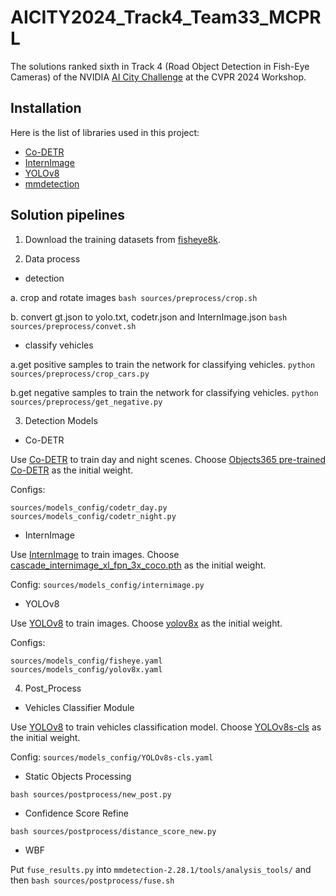 # AICITY2024_Track4_Team33_MCPRL
The solutions ranked sixth in Track 4 (Road Object Detection in Fish-Eye Cameras) of the NVIDIA [AI City Challenge](https://www.aicitychallenge.org/) at the CVPR 2024 Workshop.

## Installation
Here is the list of libraries used in this project:

- [Co-DETR](https://github.com/Sense-X/Co-DETR) 
- [InternImage](https://github.com/OpenGVLab/InternImage?tab=readme-ov-file)
- [YOLOv8](https://github.com/ultralytics/ultralytics)
- [mmdetection](https://github.com/open-mmlab/mmdetection)

## Solution pipelines
1. Download the training datasets from [fisheye8k](https://scidm.nchc.org.tw/en/dataset/fisheye8k). 

2. Data process
- detection

 a. crop and rotate images 
 `bash sources/preprocess/crop.sh`

 b. convert gt.json to yolo.txt, codetr.json and InternImage.json
 `bash sources/preprocess/convet.sh`
- classify vehicles

 a.get positive samples to train the network for classifying vehicles. 
`python sources/preprocess/crop_cars.py`

 b.get negative samples to train the network for classifying vehicles. 
`python sources/preprocess/get_negative.py`

3. Detection Models
- Co-DETR

Use [Co-DETR](https://github.com/Sense-X/Co-DETR) to train day and night scenes. Choose [Objects365 pre-trained Co-DETR](https://drive.google.com/drive/folders/1nAXOkzqrEgz-YnXxIEs4d5j9li_kmrnv) as the initial weight.

Configs: 
```
sources/models_config/codetr_day.py
sources/models_config/codetr_night.py
```
- InternImage

Use [InternImage](https://github.com/OpenGVLab/InternImage?tab=readme-ov-file)  to train images. Choose [cascade_internimage_xl_fpn_3x_coco.pth](https://cdn-lfs.huggingface.co/repos/29/b8/29b884d43d991fb1da1715a1ff9ec2e0f0c0bee808c6c6988adcf442954ffdf5/9214c6c9af906d1fc5c8f33f48911be204aa231039191eb89a7bf0579ce57003?response-content-disposition=attachment%3B+filename*%3DUTF-8%27%27cascade_internimage_xl_fpn_3x_coco.pth%3B+filename%3D%22cascade_internimage_xl_fpn_3x_coco.pth%22%3B&Expires=1713939383&Policy=eyJTdGF0ZW1lbnQiOlt7IkNvbmRpdGlvbiI6eyJEYXRlTGVzc1RoYW4iOnsiQVdTOkVwb2NoVGltZSI6MTcxMzkzOTM4M319LCJSZXNvdXJjZSI6Imh0dHBzOi8vY2RuLWxmcy5odWdnaW5nZmFjZS5jby9yZXBvcy8yOS9iOC8yOWI4ODRkNDNkOTkxZmIxZGExNzE1YTFmZjllYzJlMGYwYzBiZWU4MDhjNmM2OTg4YWRjZjQ0Mjk1NGZmZGY1LzkyMTRjNmM5YWY5MDZkMWZjNWM4ZjMzZjQ4OTExYmUyMDRhYTIzMTAzOTE5MWViODlhN2JmMDU3OWNlNTcwMDM%7EcmVzcG9uc2UtY29udGVudC1kaXNwb3NpdGlvbj0qIn1dfQ__&Signature=x8XWDQ2h6Vf5nE0OAA3Gd1xXZ0UpoCIK0s6tY7DjSnpsjFYTf-MkWTYkzECNCjxkQZWfdLOS1hj6%7E-PXNe9xgm3DgxBlQ3hvFmSgSOEmzDhCvR-mgJU3pZDs2RqWg1cYgqSJkKeNUeY0%7EZL9o3WDfpsj5s%7EoKPyq%7E8Qht90rpAi0nY3HVznizR5DCUs%7EHvK3-XzYa9NyNtI-bJrmCizi3Sf12ikDXm1lp73irPm4h3aN5ZK2HjtbR0SZLT9pnGmFx-f1uPyGFQT-WuKCnz6I%7E%7E0gA7PP%7EVZnJA7h9M8H3WSOCjM6EEwBlc%7E-s2nLAr1BZumuOZcwQDGjQcay9nmiow__&Key-Pair-Id=KVTP0A1DKRTAX) as the initial weight. 

Config:
`sources/models_config/internimage.py`

- YOLOv8



Use [YOLOv8](https://github.com/ultralytics/ultralytics) to train images. Choose [yolov8x](https://objects.githubusercontent.com/github-production-release-asset-2e65be/521807533/03d042aa-d6cf-4ac8-a3ac-778b55d9ee73?X-Amz-Algorithm=AWS4-HMAC-SHA256&X-Amz-Credential=AKIAVCODYLSA53PQK4ZA%2F20240421%2Fus-east-1%2Fs3%2Faws4_request&X-Amz-Date=20240421T062828Z&X-Amz-Expires=300&X-Amz-Signature=57ff0fd61dac3466004dd618e3dc80191feab8254901c9cc51bba7e642a775a6&X-Amz-SignedHeaders=host&actor_id=59115350&key_id=0&repo_id=521807533&response-content-disposition=attachment%3B%20filename%3Dyolov8x.pt&response-content-type=application%2Foctet-stream) as the initial weight.

Configs: 
```
sources/models_config/fisheye.yaml
sources/models_config/yolov8x.yaml
```
4. Post_Process

- Vehicles Classifier Module

Use [YOLOv8](https://github.com/ultralytics/ultralytics) to train vehicles classification model. Choose [YOLOv8s-cls](https://objects.githubusercontent.com/github-production-release-asset-2e65be/521807533/5e2908c1-83a7-498e-9b97-13e03b151148?X-Amz-Algorithm=AWS4-HMAC-SHA256&X-Amz-Credential=AKIAVCODYLSA53PQK4ZA%2F20240421%2Fus-east-1%2Fs3%2Faws4_request&X-Amz-Date=20240421T085016Z&X-Amz-Expires=300&X-Amz-Signature=1218a6b9664f1ac2928c3b50023080e88cca7e226dc7992f9af18e75fd556aa2&X-Amz-SignedHeaders=host&actor_id=59115350&key_id=0&repo_id=521807533&response-content-disposition=attachment%3B%20filename%3Dyolov8s-cls.pt&response-content-type=application%2Foctet-stream) as the initial weight.

Config: `sources/models_config/YOLOv8s-cls.yaml`

- Static Objects Processing

`bash sources/postprocess/new_post.py`

- Confidence Score Refine

`bash sources/postprocess/distance_score_new.py`

- WBF

Put `fuse_results.py` into `mmdetection-2.28.1/tools/analysis_tools/`  and then
`bash sources/postprocess/fuse.sh`

